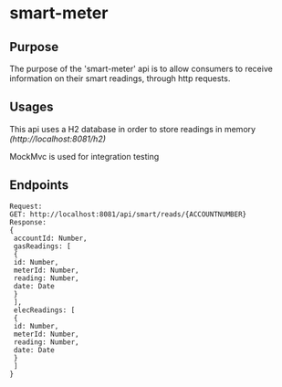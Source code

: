 # smart-meter

## Purpose
The purpose of the 'smart-meter' api is to allow consumers to receive
information on their smart readings, through http requests.

## Usages

This api uses a H2 database in order to store readings in memory
*(http://localhost:8081/h2)*

MockMvc is used for integration testing


## Endpoints
```
Request:
GET: http://localhost:8081/api/smart/reads/{ACCOUNTNUMBER}
Response:
{
 accountId: Number,
 gasReadings: [
 {
 id: Number,
 meterId: Number,
 reading: Number,
 date: Date
 }
 ],
 elecReadings: [
 {
 id: Number,
 meterId: Number,
 reading: Number,
 date: Date
 }
 ]
}
```
